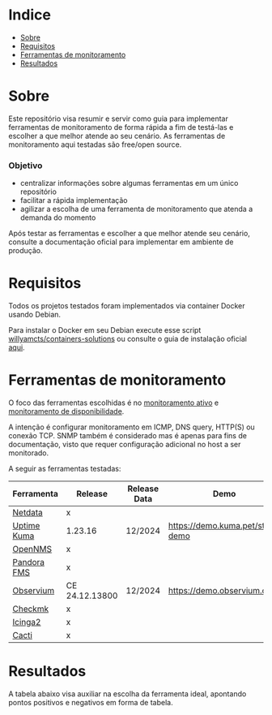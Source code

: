 # Indice
- [Sobre](#-sobre)
- [Requisitos](#-requisitos)
- [Ferramentas de monitoramento](#-ferramentas-de-monitoramento)
- [Resultados](#-resultados)


# Sobre
Este repositório visa resumir e servir como guia para implementar ferramentas de monitoramento de forma rápida a fim de testá-las e escolher a que melhor atende ao seu cenário. As ferramentas de monitoramento aqui testadas são free/open source. 

### Objetivo
* centralizar informações sobre algumas ferramentas em um único repositório
* facilitar a rápida implementação
* agilizar a escolha de uma ferramenta de monitoramento que atenda a demanda do momento

Após testar as ferramentas e escolher a que melhor atende seu cenário, consulte a documentação oficial para implementar em ambiente de produção.


# Requisitos
Todos os projetos testados foram implementados via container Docker usando Debian. 

Para instalar o Docker em seu Debian execute esse script [willyamcts/containers-solutions](https://raw.githubusercontent.com/willyamcts/containers-solutions/refs/heads/main/install-docker.sh) ou consulte o guia de instalação oficial [aqui](https://docs.docker.com/engine/install/).


# Ferramentas de monitoramento
O foco das ferramentas escolhidas é no <ins>monitoramento ativo</ins> e <ins>monitoramento de disponibilidade</ins>. 

A intenção é configurar monitoramento em ICMP, DNS query, HTTP(S) ou conexão TCP. SNMP também é considerado mas é apenas para fins de documentação, visto que requer configuração adicional no host a ser monitorado. 


A seguir as ferramentas testadas:

| Ferramenta | Release | Release Data | Demo |
|--------|---------|---------|----------|
|[Netdata](https://github.com/netdata/netdata) | x | | |
|[Uptime Kuma](https://github.com/louislam/uptime-kuma) | 1.23.16 | 12/2024 | https://demo.kuma.pet/start-demo |
|[OpenNMS](https://github.com/OpenNMS/opennms) | x | | |
|[Pandora FMS](https://github.com/pandorafms/pandorafms) | x | | |
|[Observium](https://observium.org/) | CE 24.12.13800 | 12/2024 | https://demo.observium.org/ | 
|[Checkmk](https://github.com/Checkmk/checkmk) | x | |
|[Icinga2](https://github.com/Icinga/icinga2) | x | |
|[Cacti](https://github.com/Cacti/cacti) | x | |


# Resultados
A tabela abaixo visa auxiliar na escolha da ferramenta ideal, apontando pontos positivos e negativos em forma de tabela.


